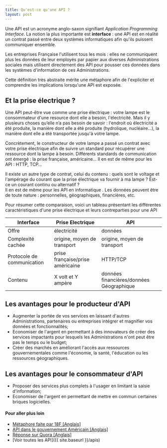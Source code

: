 ```yaml
---
title: Qu'est-ce qu'une API ?
layout: post
---
```


Une API est un acronyme anglo-saxon signifiant *Application Programming Interface*. La notion la plus importante est **interface** : une API est en réalité un contrat passé entre deux systèmes informatiques afin qu'ils puissent communiquer ensemble.

Les entreprises Française l'utilisent tous les mois&nbsp;: elles ne communiquent plus les données de leur employés par papier aux diverses Administrations sociales mais utilisent directement des API pour pousser ces données dans les systèmes d'information de ces Administrations.

Cette définition très abstraite mérite une métaphore afin de l'expliciter et comprendre les implications lorsqu'une API est exposée.

## Et la prise électrique ?

Une API peut-être vue comme une prise électrique&nbsp;:  votre lampe est le consommateur d'une resource dont elle a besoin, l'électricité. Mais il y plusieurs choses qu’elle n’a pas besoin de savoir&nbsp;: l'endroit où électricité a été produite, la manière dont elle a été produite (hydrolique, nucléaire&hellip;), la manière dont elle a été transportée jusqu'à votre lampe.

Concrètement, le constructeur de votre lampe a passé un contrat avec votre prise électrique afin de suivre un standard pour récupérer une ressource dont la lampe à besoin. Différents standards de communication ont émergé&nbsp;: la prise française, américaine&hellip; Il en est de même pour les API&nbsp;: HTTP, TCP&hellip;

Il existe un autre type de contrat, celui du contenu&nbsp;: quels sont le voltage et l'ampérage du courant que la prise électrique va fournir à ma lampe&nbsp;? Est-ce un courant continu ou alternatif&nbsp;?  
Il en est de même pour les API en informatique&nbsp;. Les données peuvent être de toute nature : personnelles, géographiques, financières, etc.

Pour résumer cette comparaison, voici un tableau présentant les différentes caractéristiques d'une prise électrique et leurs contreparties pour une API

| Interface    | Prise Electrique                 | API                                       |
|--------------|----------------------------------|-------------------------------------------|
| Offre        | électricité                      | données                                   |
| Complexité cachée| origine, moyen de transport      | origine, moyen de transport               |
| Protocole de communication       | prise française/prise américaine | HTTP/TCP                                 |
| Contenu      | X volt et Y ampère               | données financières/données Géographique |

## Les avantages pour le producteur d'API

  * Augmenter la portée de vos services en laissant d'autres Administrations, partenaires ou entreprises intégrer et magnifier vos données et fonctionnalités;
  * Economiser de l'argent en permettant à des innovateurs de créer des services impactants pour lesquels les Administrations n'ont peut être pas le temps ou le budget;
  * Créer des marchés en améliorant l'accès aux ressources gouvernementales comme l'économie, la santé, l'éducation ou les ressources géographiques.

## Les avantages pour le consommateur d'API

  * Proposer des services plus complets à l'usager en limitant la saisie d'information;
  * Economiser de l'argent en permettant de mettre en commun certaines briques logicielles.


#### Pour aller plus loin

  * [Métaphore faite par 18F [Anglais]](https://18f.gsa.gov/2016/04/22/what-is-an-api/)
  * [API dans le gouvernement Américain [Anglais]](https://www.digitalgov.gov/2013/04/30/apis-in-government/)
  * [Réponse sur Quora [Anglais]](https://www.quora.com/What-is-an-API-4)
  * [Voir toutes les API]({{ site.baseurl }}/apis)
